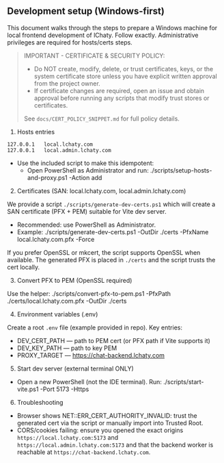 ## Development setup (Windows-first)

This document walks through the steps to prepare a Windows machine for local frontend development of lChaty. Follow exactly. Administrative privileges are required for hosts/certs steps.

> IMPORTANT - CERTIFICATE & SECURITY POLICY:
>
> - Do NOT create, modify, delete, or trust certificates, keys, or the system certificate store unless you have explicit written approval from the project owner.
> - If certificate changes are required, open an issue and obtain approval before running any scripts that modify trust stores or certificates.
>
> See `docs/CERT_POLICY_SNIPPET.md` for full policy details.

1) Hosts entries

```
127.0.0.1   local.lchaty.com
127.0.0.1   local.admin.lchaty.com
```
- Use the included script to make this idempotent:
  - Open PowerShell as Administrator and run:
    ./scripts/setup-hosts-and-proxy.ps1 -Action add

2) Certificates (SAN: local.lchaty.com, local.admin.lchaty.com)

We provide a script `./scripts/generate-dev-certs.ps1` which will create a SAN certificate (PFX + PEM) suitable for Vite dev server.

- Recommended: use PowerShell as Administrator.
- Example:
  ./scripts/generate-dev-certs.ps1 -OutDir ./certs -PfxName local.lchaty.com.pfx -Force

If you prefer OpenSSL or mkcert, the script supports OpenSSL when available. The generated PFX is placed in `./certs` and the script trusts the cert locally.

3) Convert PFX to PEM (OpenSSL required)

Use the helper:
  ./scripts/convert-pfx-to-pem.ps1 -PfxPath ./certs/local.lchaty.com.pfx -OutDir ./certs

4) Environment variables (.env)

Create a root `.env` file (example provided in repo). Key entries:

- DEV_CERT_PATH — path to PEM cert (or PFX path if Vite supports it)
- DEV_KEY_PATH — path to key PEM
- PROXY_TARGET — https://chat-backend.lchaty.com

5) Start dev server (external terminal ONLY)

- Open a new PowerShell (not the IDE terminal). Run:
  ./scripts/start-vite.ps1 -Port 5173 -Https

6) Troubleshooting

- Browser shows NET::ERR_CERT_AUTHORITY_INVALID: trust the generated cert via the script or manually import into Trusted Root.
- CORS/cookies failing: ensure you opened the exact origins `https://local.lchaty.com:5173` and `https://local.admin.lchaty.com:5173` and that the backend worker is reachable at `https://chat-backend.lchaty.com`.
